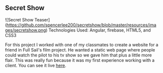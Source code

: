 ## Secret Show
  ![Secret Show Teaser]
  (https://github.com/spencerlee200/secretshow/blob/master/resources/images/secretshow.png)
  Technologies Used: Angular, firebase, HTML5, and CSS3

  For this project I worked with one of my classmates to create a website for a friend in Full Sail's film project. He wanted a static web page where people could watch the pilot to his tv show so we gave him that plus a little more flair. This was really fun because it was my first experience working with a client. You can see it live [here](https://spencerlee200.github.io/secretshow/).
